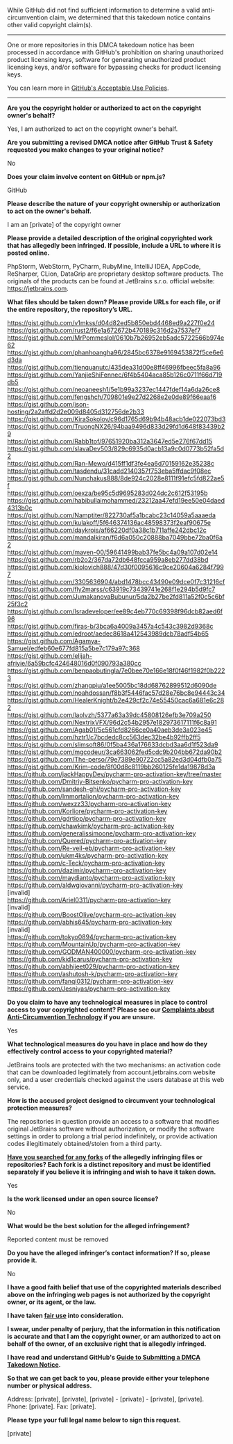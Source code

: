 While GitHub did not find sufficient information to determine a valid anti-circumvention claim, we determined that this takedown notice contains other valid copyright claim(s).

---

One or more repositories in this DMCA takedown notice has been processed in accordance with GitHub's prohibition on sharing unauthorized product licensing keys, software for generating unauthorized product licensing keys, and/or software for bypassing checks for product licensing keys.

You can learn more in [GitHub's Acceptable Use Policies](https://docs.github.com/en/github/site-policy/github-acceptable-use-policies).

---

**Are you the copyright holder or authorized to act on the copyright owner's behalf?**

Yes, I am authorized to act on the copyright owner's behalf.

**Are you submitting a revised DMCA notice after GitHub Trust & Safety requested you make changes to your original notice?**

No

**Does your claim involve content on GitHub or npm.js?**

GitHub

**Please describe the nature of your copyright ownership or authorization to act on the owner's behalf.**

I am an [private] of the copyright owner

**Please provide a detailed description of the original copyrighted work that has allegedly been infringed. If possible, include a URL to where it is posted online.**

PhpStorm, WebStorm, PyCharm, RubyMine, IntelliJ IDEA, AppCode, ReSharper, CLion, DataGrip are proprietary desktop software products. The originals of the products can be found at JetBrains s.r.o. official website: https://jetbrains.com.

**What files should be taken down? Please provide URLs for each file, or if the entire repository, the repository’s URL.**

https://gist.github.com/v1mkss/d04d82ed5b850ebd4468ed9a227f0e24  
https://gist.github.com/rust2/f6e1a672672b470189c316d2a7537ef7  
https://gist.github.com/MrPommeslol/0610b7b26952eb5adc5722566b974e62  
https://gist.github.com/phanhoangha96/2845bc6378e9169453872f5ce6e6d3da  
https://gist.github.com/tienquanutc/435dea31d00e8ff46996fbeec5fa8a96  
https://gist.github.com/YanjieShiFennec/6f4b5404aca85b126c0711f66d719db5  
https://gist.github.com/neoaneesh1/5e1b99a3237ec1447fdef14a6da26ce8  
https://gist.github.com/fengshch/709801e9e27d2268e2e0de89f66eaaf6  
https://gist.github.com/json-hosting/2a2affd2d2e009d8405d312756de2b33  
https://gist.github.com/KiraSokolov/c96d1765d69b94b48acb1de022073bd3  
https://gist.github.com/TruongNX26/94baa9496d833d29fd1d648f83439b29  
https://gist.github.com/Rabb1tof/97651920ba312a3647ed5e276f67dd15  
https://gist.github.com/slavaDev503/829c6935d0acb13a9c0d0773b52fa5d2  
https://gist.github.com/Ran-Mewo/d415ff1df3fe4ea6d70159162e35238c  
https://gist.github.com/tasdendu/31cadd2140357f753eba5ffdac9f08ec  
https://gist.github.com/Nunchakus888/8de924c2028e8111f91efc5fd822ae5f  
https://gist.github.com/oexza/be95c5d9695283d024dc2c612f53195b  
https://gist.github.com/habibullaimohammed/23212aa47efd19ee50e04daed4313b0c  
https://gist.github.com/Namptiter/822730af5a1bcabc23c14059a5aaaeda  
https://gist.github.com/kulakoff/5f646374136ac48598373f2eaf90675e  
https://gist.github.com/daykrois/af66220df0a38c1b711affe242dbc12c  
https://gist.github.com/mandalkiran/f6d6a050c20888ba7049bbe72ba0f6a2  
https://gist.github.com/maven-00/59641499bab37fe5bc4a09a107d02e14  
https://gist.github.com/rb2o2/367da72db648fcca959a8eb277dd38bd  
https://gist.github.com/kiolovich888/47d30f0095616c9ce20604a6284f7997  
https://gist.github.com/3305636904/abd1478bcc43490e09dce0f7c31216cf  
https://gist.github.com/fly2marss/c63919c73439741e268f1e294b5d9fc7  
https://gist.github.com/JumakanovaBubunur/5da2b27be2fd811a52f0c5c6bf25f3c2  
https://gist.github.com/Isradeveloper/ee89c4eb770c69398f96dcb82aed6f96  
https://gist.github.com/firas-b/3bca6a4009a3457a4c543c3982d9368c  
https://gist.github.com/edroot/aedec8618a412543989dcb78adf54b65  
https://gist.github.com/Agamya-Samuel/edfeb60e677fd815a5be7c179a97c368  
https://gist.github.com/elijah-afriyie/6a59bcfc424648016d0f090793a380cc  
https://gist.github.com/benpaobutingla/7e0bee70e166e18f0f46f1982f0b2223  
https://gist.github.com/zhangpiu/a1ee5005bc18dd68762899512d6090de  
https://gist.github.com/noahdossan/f8b3f5446fac57d28e76bc8e94443c34  
https://gist.github.com/HealerKnight/b2e429cf2c74e55450cac6a681e6c282  
https://gist.github.com/laolvzh/5377a63a39dc45808126efb3e709a250  
https://gist.github.com/NextrixVFX/96d2c54b2957e182973617111f6c8a91  
https://gist.github.com/Agab01/5c561cfd8266ce0a40aeb3de3a023e45  
https://gist.github.com/hztr1/c7bcdedc8cc563dec32be4b92ffb2ff5  
https://gist.github.com/slimsoft86/0f5ba436a176633dcbd3aa6d1f523da9  
https://gist.github.com/mgcodeur/3ca663062fed5cdc9b204bb672da90b2  
https://gist.github.com/The-perso/79e7389e90722cc5a82ed3d04dfb0a75  
https://gist.github.com/Krim-code/8f00d8c8119bb260125fe1da19878d3a  
https://github.com/jackHappyDev/pycharm-pro-activation-key/tree/master  
https://github.com/Dmitriy-Bitsenko/pycharm-pro-activation-key  
https://github.com/sandesh-ghi/pycharm-pro-activation-key  
https://github.com/Immortalion/pycharm-pro-activation-key  
https://github.com/wexzz33/pycharm-pro-activation-key  
https://github.com/Korliore/pycharm-pro-activation-key  
https://github.com/gdrtiop/pycharm-pro-activation-key  
https://github.com/chawkimk/pycharm-pro-activation-key  
https://github.com/generalissimoone/pycharm-pro-activation-key  
https://github.com/Quered/pycharm-pro-activation-key  
https://github.com/Re-veil-eb/pycharm-pro-activation-key  
https://github.com/ukm4ks/pycharm-pro-activation-key  
https://github.com/c-Teck/pycharm-pro-activation-key  
https://github.com/dazimir/pycharm-pro-activation-key  
https://github.com/maydianto/pycharm-pro-activation-key  
https://github.com/aldwgiovanni/pycharm-pro-activation-key  
[invalid]  
https://github.com/Ariel0311/pycharm-pro-activation-key  
[invalid]   
https://github.com/BoostOlive/pycharm-pro-activation-key  
https://github.com/abhis645/pycharm-pro-activation-key  
[invalid]   
https://github.com/tokyo0894/pycharm-pro-activation-key  
https://github.com/MountainUp/pycharm-pro-activation-key  
https://github.com/GODMAN400000/pycharm-pro-activation-key  
https://github.com/kid1carus/pycharm-pro-activation-key  
https://github.com/abhijeet029/pycharm-pro-activation-key  
https://github.com/ashutosh-k/pycharm-pro-activation-key  
https://github.com/fanqi0312/pycharm-pro-activation-key  
https://github.com/Jesniyas/pycharm-pro-activation-key  

**Do you claim to have any technological measures in place to control access to your copyrighted content? Please see our <a href="https://docs.github.com/articles/guide-to-submitting-a-dmca-takedown-notice#complaints-about-anti-circumvention-technology">Complaints about Anti-Circumvention Technology</a> if you are unsure.**

Yes

**What technological measures do you have in place and how do they effectively control access to your copyrighted material?**

JetBrains tools are protected with the two mechanisms: an activation code that can be downloaded legitimately from account.jetbrains.com website only, and a user credentials checked against the users database at this web service.

**How is the accused project designed to circumvent your technological protection measures?**

The repositories in question provide an access to a software that modifies original JetBrains software without authorization, or modify the software settings in order to prolong a trial period indefinitely, or provide activation codes illegitimately obtained/stolen from a third party.

**<a href="https://docs.github.com/articles/dmca-takedown-policy#b-what-about-forks-or-whats-a-fork">Have you searched for any forks</a> of the allegedly infringing files or repositories? Each fork is a distinct repository and must be identified separately if you believe it is infringing and wish to have it taken down.**

Yes

**Is the work licensed under an open source license?**

No

**What would be the best solution for the alleged infringement?**

Reported content must be removed

**Do you have the alleged infringer’s contact information? If so, please provide it.**

No

**I have a good faith belief that use of the copyrighted materials described above on the infringing web pages is not authorized by the copyright owner, or its agent, or the law.**

**I have taken <a href="https://www.lumendatabase.org/topics/22">fair use</a> into consideration.**

**I swear, under penalty of perjury, that the information in this notification is accurate and that I am the copyright owner, or am authorized to act on behalf of the owner, of an exclusive right that is allegedly infringed.**

**I have read and understand GitHub's <a href="https://docs.github.com/articles/guide-to-submitting-a-dmca-takedown-notice/">Guide to Submitting a DMCA Takedown Notice</a>.**

**So that we can get back to you, please provide either your telephone number or physical address.**

Address: [private], [private], [private] - [private] - [private], [private].  
Phone: [private]. Fax: [private].

**Please type your full legal name below to sign this request.**

[private]
